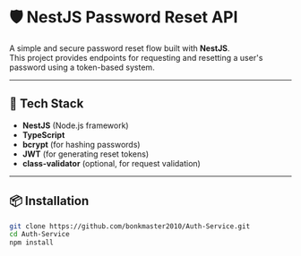 # 🛡️ NestJS Password Reset API

A simple and secure password reset flow built with **NestJS**.  
This project provides endpoints for requesting and resetting a user's password using a token-based system.

---

## 🚀 Tech Stack

- **NestJS** (Node.js framework)
- **TypeScript**
- **bcrypt** (for hashing passwords)
- **JWT** (for generating reset tokens)
- **class-validator** (optional, for request validation)

---

## 📦 Installation

```bash
git clone https://github.com/bonkmaster2010/Auth-Service.git
cd Auth-Service
npm install
